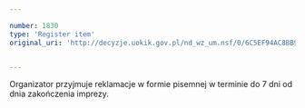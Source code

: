 ```yaml
---

number: 1830
type: 'Register item'
original_uri: 'http://decyzje.uokik.gov.pl/nd_wz_um.nsf/0/6C5EF94AC8BB9776C12576B60058076B?OpenDocument'


---
```


Organizator przyjmuje reklamacje w formie pisemnej w terminie do 7 dni od dnia zakończenia imprezy.
